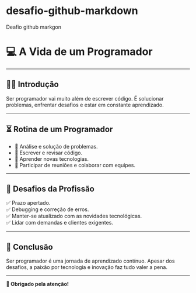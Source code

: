 # desafio-github-markdown
Deafio github markgon
# **💻 A Vida de um Programador**

---

## **👨‍💻 Introdução**
Ser programador vai muito além de escrever código. É solucionar problemas, enfrentar desafios e estar em constante aprendizado.

---

## **⏳ Rotina de um Programador**
- 📌 Análise e solução de problemas.
- 📌 Escrever e revisar código.
- 📌 Aprender novas tecnologias.
- 📌 Participar de reuniões e colaborar com equipes.

---

## **🎯 Desafios da Profissão**
✅ Prazo apertado.  
✅ Debugging e correção de erros.  
✅ Manter-se atualizado com as novidades tecnológicas.  
✅ Lidar com demandas e clientes exigentes.

---

## **🚀 Conclusão**
Ser programador é uma jornada de aprendizado contínuo. Apesar dos desafios, a paixão por tecnologia e inovação faz tudo valer a pena.

---

**🎉 Obrigado pela atenção!**
